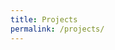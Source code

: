 ```yaml
---
title: Projects
permalink: /projects/
---
```


<script>
    var messageToPass = "Enquanto isso, você pode ver os meus projetos em meu <a href='https://github.com/ryrden'>Github.</a>";
    window.location.href = "/construction.html?message=" + messageToPass;
</script>